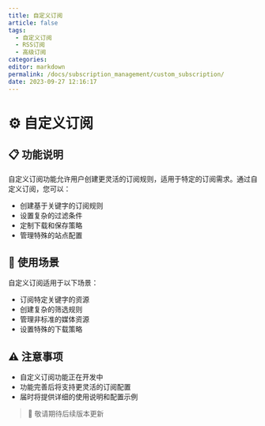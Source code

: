 ```yaml
---
title: 自定义订阅
article: false
tags: 
  - 自定义订阅
  - RSS订阅
  - 高级订阅
categories: 
editor: markdown
permalink: /docs/subscription_management/custom_subscription/
date: 2023-09-27 12:16:17
---
```


# ⚙️ 自定义订阅

## 📋 功能说明

自定义订阅功能允许用户创建更灵活的订阅规则，适用于特定的订阅需求。通过自定义订阅，您可以：

- 创建基于关键字的订阅规则
- 设置复杂的过滤条件
- 定制下载和保存策略
- 管理特殊的站点配置

## 🎯 使用场景

自定义订阅适用于以下场景：

- 订阅特定关键字的资源
- 创建复杂的筛选规则
- 管理非标准的媒体资源
- 设置特殊的下载策略

## ⚠️ 注意事项

- 自定义订阅功能正在开发中
- 功能完善后将支持更灵活的订阅配置
- 届时将提供详细的使用说明和配置示例

> 📝 敬请期待后续版本更新